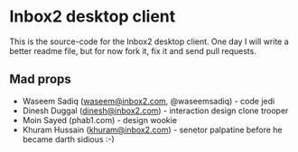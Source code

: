 Inbox2 desktop client
=====================

This is the source-code for the Inbox2 desktop client. One day I will write a better readme file, but for now fork it, fix it and send pull requests.

Mad props
---------

* Waseem Sadiq (waseem@inbox2.com, @waseemsadiq) - code jedi
* Dinesh Duggal (dinesh@inbox2.com) - interaction design clone trooper
* Moin Sayed (phab1.com) - design wookie
* Khuram Hussain (khuram@inbox2.com) - senetor palpatine before he became darth sidious :-)
